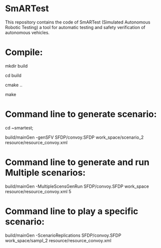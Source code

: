 # SmARTest
This repository contains the code of SmARTest (Simulated Autonomous Robotic Testing) a tool for automatic testing and safety verification of autonomous vehicles.




# Compile:
mkdir build

cd build

cmake ..

make


# Command line to generate scenario:
cd ~smartest;

build/mainGen -genSFV SFDP/convoy.SFDP work_space/scenario_2 resource/resource_convoy.xml

# Command line to generate and run Multiple scenarios:
build/mainGen -MultipleScensGenRun SFDP/convoy.SFDP work_space resource/resource_convoy.xml 5

# Command line to play a specific scenario:
build/mainGen -ScenarioReplications SFDP/convoy.SFDP work_space/sampl_2 resource/resource_convoy.xml